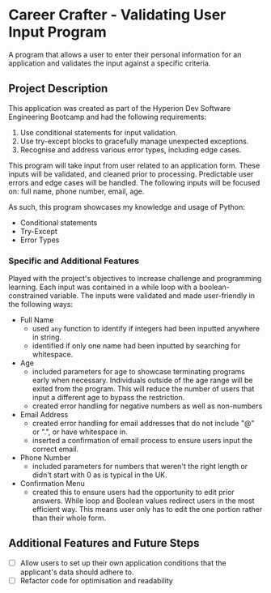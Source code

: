 # Career Crafter - Validating User Input Program
A program that allows a user to enter their personal information for an application and validates the input against a specific criteria.

## Project Description
This application was created as part of the Hyperion Dev Software Engineering Bootcamp and had the following requirements:
1. Use conditional statements for input validation.
2. Use try-except blocks to gracefully manage unexpected exceptions.
3. Recognise and address various error types, including edge cases.

This program will take input from user related to an application form. These inputs will be validated, and cleaned prior to processing. Predictable user errors and edge cases will be handled. The following inputs will be focused on: full name, phone number, email, age.

As such, this program showcases my knowledge and usage of Python:
- Conditional statements
- Try-Except
- Error Types

### Specific and Additional Features
Played with the project's objectives to increase challenge and programming learning. Each input was contained in a while loop with a boolean-constrained variable. The inputs were validated and made user-friendly in the following ways:
- Full Name
    - used `any` function to identify if integers had been inputted anywhere in string.
    - identified if only one name had been inputted by searching for whitespace.
- Age
    - included parameters for age to showcase terminating programs early when necessary. Individuals outside of the age range will be exited from the program. This will reduce the number of users that input a different age to bypass the restriction.
    - created error handling for negative numbers as well as non-numbers
- Email Address
    - created error handling for email addresses that do not include "@" or ".", or have whitespace in.
    - inserted a confirmation of email process to ensure users input the correct email.
- Phone Number
    - included parameters for numbers that weren't the right length or didn't start with 0 as is typical in the UK. 
- Confirmation Menu
    - created this to ensure users had the opportunity to edit prior answers. While loop and Boolean values redirect users in the most efficient way. This means user only has to edit the one portion rather than their whole form.

## Additional Features and Future Steps
- [ ] Allow users to set up their own application conditions that the applicant's data should adhere to.
- [ ] Refactor code for optimisation and readability
